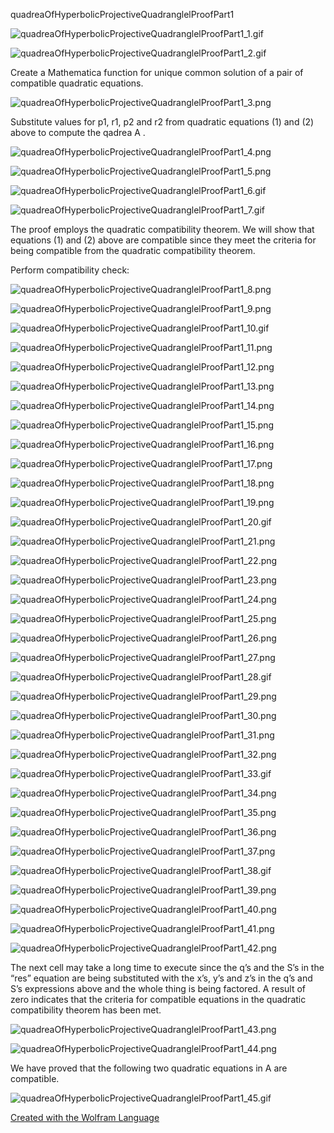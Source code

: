 quadreaOfHyperbolicProjectiveQuadranglelProofPart1 

![quadreaOfHyperbolicProjectiveQuadranglelProofPart1_1.gif](/QuadreaOfProjectiveQuadrangle/HTMLFiles/quadreaOfHyperbolicProjectiveQuadranglelProofPart1_1.gif)

![quadreaOfHyperbolicProjectiveQuadranglelProofPart1_2.gif](/QuadreaOfProjectiveQuadrangle/HTMLFiles/quadreaOfHyperbolicProjectiveQuadranglelProofPart1_2.gif)

Create a Mathematica function for unique common solution of a pair of compatible quadratic equations.

![quadreaOfHyperbolicProjectiveQuadranglelProofPart1_3.png](/QuadreaOfProjectiveQuadrangle/HTMLFiles/quadreaOfHyperbolicProjectiveQuadranglelProofPart1_3.png)

Substitute values for p1, r1, p2 and r2 from quadratic equations (1) and (2) above to compute the qadrea A .

![quadreaOfHyperbolicProjectiveQuadranglelProofPart1_4.png](/QuadreaOfProjectiveQuadrangle/HTMLFiles/quadreaOfHyperbolicProjectiveQuadranglelProofPart1_4.png)

![quadreaOfHyperbolicProjectiveQuadranglelProofPart1_5.png](/QuadreaOfProjectiveQuadrangle/HTMLFiles/quadreaOfHyperbolicProjectiveQuadranglelProofPart1_5.png)

![quadreaOfHyperbolicProjectiveQuadranglelProofPart1_6.gif](/QuadreaOfProjectiveQuadrangle/HTMLFiles/quadreaOfHyperbolicProjectiveQuadranglelProofPart1_6.gif)

![quadreaOfHyperbolicProjectiveQuadranglelProofPart1_7.gif](/QuadreaOfProjectiveQuadrangle/HTMLFiles/quadreaOfHyperbolicProjectiveQuadranglelProofPart1_7.gif)

The proof employs the quadratic compatibility theorem. We will show that equations (1) and (2) above are compatible since they meet the criteria for being compatible from the quadratic compatibility theorem.

Perform compatibility check:

![quadreaOfHyperbolicProjectiveQuadranglelProofPart1_8.png](/QuadreaOfProjectiveQuadrangle/HTMLFiles/quadreaOfHyperbolicProjectiveQuadranglelProofPart1_8.png)

![quadreaOfHyperbolicProjectiveQuadranglelProofPart1_9.png](/QuadreaOfProjectiveQuadrangle/HTMLFiles/quadreaOfHyperbolicProjectiveQuadranglelProofPart1_9.png)

![quadreaOfHyperbolicProjectiveQuadranglelProofPart1_10.gif](/QuadreaOfProjectiveQuadrangle/HTMLFiles/quadreaOfHyperbolicProjectiveQuadranglelProofPart1_10.gif)

![quadreaOfHyperbolicProjectiveQuadranglelProofPart1_11.png](/QuadreaOfProjectiveQuadrangle/HTMLFiles/quadreaOfHyperbolicProjectiveQuadranglelProofPart1_11.png)

![quadreaOfHyperbolicProjectiveQuadranglelProofPart1_12.png](/QuadreaOfProjectiveQuadrangle/HTMLFiles/quadreaOfHyperbolicProjectiveQuadranglelProofPart1_12.png)

![quadreaOfHyperbolicProjectiveQuadranglelProofPart1_13.png](/QuadreaOfProjectiveQuadrangle/HTMLFiles/quadreaOfHyperbolicProjectiveQuadranglelProofPart1_13.png)

![quadreaOfHyperbolicProjectiveQuadranglelProofPart1_14.png](/QuadreaOfProjectiveQuadrangle/HTMLFiles/quadreaOfHyperbolicProjectiveQuadranglelProofPart1_14.png)

![quadreaOfHyperbolicProjectiveQuadranglelProofPart1_15.png](/QuadreaOfProjectiveQuadrangle/HTMLFiles/quadreaOfHyperbolicProjectiveQuadranglelProofPart1_15.png)

![quadreaOfHyperbolicProjectiveQuadranglelProofPart1_16.png](/QuadreaOfProjectiveQuadrangle/HTMLFiles/quadreaOfHyperbolicProjectiveQuadranglelProofPart1_16.png)

![quadreaOfHyperbolicProjectiveQuadranglelProofPart1_17.png](/QuadreaOfProjectiveQuadrangle/HTMLFiles/quadreaOfHyperbolicProjectiveQuadranglelProofPart1_17.png)

![quadreaOfHyperbolicProjectiveQuadranglelProofPart1_18.png](/QuadreaOfProjectiveQuadrangle/HTMLFiles/quadreaOfHyperbolicProjectiveQuadranglelProofPart1_18.png)

![quadreaOfHyperbolicProjectiveQuadranglelProofPart1_19.png](/QuadreaOfProjectiveQuadrangle/HTMLFiles/quadreaOfHyperbolicProjectiveQuadranglelProofPart1_19.png)

![quadreaOfHyperbolicProjectiveQuadranglelProofPart1_20.gif](/QuadreaOfProjectiveQuadrangle/HTMLFiles/quadreaOfHyperbolicProjectiveQuadranglelProofPart1_20.gif)

![quadreaOfHyperbolicProjectiveQuadranglelProofPart1_21.png](/QuadreaOfProjectiveQuadrangle/HTMLFiles/quadreaOfHyperbolicProjectiveQuadranglelProofPart1_21.png)

![quadreaOfHyperbolicProjectiveQuadranglelProofPart1_22.png](/QuadreaOfProjectiveQuadrangle/HTMLFiles/quadreaOfHyperbolicProjectiveQuadranglelProofPart1_22.png)

![quadreaOfHyperbolicProjectiveQuadranglelProofPart1_23.png](/QuadreaOfProjectiveQuadrangle/HTMLFiles/quadreaOfHyperbolicProjectiveQuadranglelProofPart1_23.png)

![quadreaOfHyperbolicProjectiveQuadranglelProofPart1_24.png](/QuadreaOfProjectiveQuadrangle/HTMLFiles/quadreaOfHyperbolicProjectiveQuadranglelProofPart1_24.png)

![quadreaOfHyperbolicProjectiveQuadranglelProofPart1_25.png](/QuadreaOfProjectiveQuadrangle/HTMLFiles/quadreaOfHyperbolicProjectiveQuadranglelProofPart1_25.png)

![quadreaOfHyperbolicProjectiveQuadranglelProofPart1_26.png](/QuadreaOfProjectiveQuadrangle/HTMLFiles/quadreaOfHyperbolicProjectiveQuadranglelProofPart1_26.png)

![quadreaOfHyperbolicProjectiveQuadranglelProofPart1_27.png](/QuadreaOfProjectiveQuadrangle/HTMLFiles/quadreaOfHyperbolicProjectiveQuadranglelProofPart1_27.png)

![quadreaOfHyperbolicProjectiveQuadranglelProofPart1_28.gif](/QuadreaOfProjectiveQuadrangle/HTMLFiles/quadreaOfHyperbolicProjectiveQuadranglelProofPart1_28.gif)

![quadreaOfHyperbolicProjectiveQuadranglelProofPart1_29.png](/QuadreaOfProjectiveQuadrangle/HTMLFiles/quadreaOfHyperbolicProjectiveQuadranglelProofPart1_29.png)

![quadreaOfHyperbolicProjectiveQuadranglelProofPart1_30.png](/QuadreaOfProjectiveQuadrangle/HTMLFiles/quadreaOfHyperbolicProjectiveQuadranglelProofPart1_30.png)

![quadreaOfHyperbolicProjectiveQuadranglelProofPart1_31.png](/QuadreaOfProjectiveQuadrangle/HTMLFiles/quadreaOfHyperbolicProjectiveQuadranglelProofPart1_31.png)

![quadreaOfHyperbolicProjectiveQuadranglelProofPart1_32.png](/QuadreaOfProjectiveQuadrangle/HTMLFiles/quadreaOfHyperbolicProjectiveQuadranglelProofPart1_32.png)

![quadreaOfHyperbolicProjectiveQuadranglelProofPart1_33.gif](/QuadreaOfProjectiveQuadrangle/HTMLFiles/quadreaOfHyperbolicProjectiveQuadranglelProofPart1_33.gif)

![quadreaOfHyperbolicProjectiveQuadranglelProofPart1_34.png](/QuadreaOfProjectiveQuadrangle/HTMLFiles/quadreaOfHyperbolicProjectiveQuadranglelProofPart1_34.png)

![quadreaOfHyperbolicProjectiveQuadranglelProofPart1_35.png](/QuadreaOfProjectiveQuadrangle/HTMLFiles/quadreaOfHyperbolicProjectiveQuadranglelProofPart1_35.png)

![quadreaOfHyperbolicProjectiveQuadranglelProofPart1_36.png](/QuadreaOfProjectiveQuadrangle/HTMLFiles/quadreaOfHyperbolicProjectiveQuadranglelProofPart1_36.png)

![quadreaOfHyperbolicProjectiveQuadranglelProofPart1_37.png](/QuadreaOfProjectiveQuadrangle/HTMLFiles/quadreaOfHyperbolicProjectiveQuadranglelProofPart1_37.png)

![quadreaOfHyperbolicProjectiveQuadranglelProofPart1_38.gif](/QuadreaOfProjectiveQuadrangle/HTMLFiles/quadreaOfHyperbolicProjectiveQuadranglelProofPart1_38.gif)

![quadreaOfHyperbolicProjectiveQuadranglelProofPart1_39.png](/QuadreaOfProjectiveQuadrangle/HTMLFiles/quadreaOfHyperbolicProjectiveQuadranglelProofPart1_39.png)

![quadreaOfHyperbolicProjectiveQuadranglelProofPart1_40.png](/QuadreaOfProjectiveQuadrangle/HTMLFiles/quadreaOfHyperbolicProjectiveQuadranglelProofPart1_40.png)

![quadreaOfHyperbolicProjectiveQuadranglelProofPart1_41.png](/QuadreaOfProjectiveQuadrangle/HTMLFiles/quadreaOfHyperbolicProjectiveQuadranglelProofPart1_41.png)

![quadreaOfHyperbolicProjectiveQuadranglelProofPart1_42.png](/QuadreaOfProjectiveQuadrangle/HTMLFiles/quadreaOfHyperbolicProjectiveQuadranglelProofPart1_42.png)

The next cell may take a long time to execute since the q’s and the S’s in the “res” equation are being substituted with the x’s, y’s and z’s in the q’s and S’s expressions above and the whole thing is being factored. A result of zero indicates that the criteria for compatible equations in the quadratic compatibility theorem has been met.

![quadreaOfHyperbolicProjectiveQuadranglelProofPart1_43.png](/QuadreaOfProjectiveQuadrangle/HTMLFiles/quadreaOfHyperbolicProjectiveQuadranglelProofPart1_43.png)

![quadreaOfHyperbolicProjectiveQuadranglelProofPart1_44.png](/QuadreaOfProjectiveQuadrangle/HTMLFiles/quadreaOfHyperbolicProjectiveQuadranglelProofPart1_44.png)

We have proved that the following two quadratic equations in A are compatible.

![quadreaOfHyperbolicProjectiveQuadranglelProofPart1_45.gif](/QuadreaOfProjectiveQuadrangle/HTMLFiles/quadreaOfHyperbolicProjectiveQuadranglelProofPart1_45.gif)

[Created with the Wolfram Language](http://www.wolfram.com/language/)